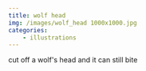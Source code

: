 ```yaml
---
title: wolf head
img: /images/wolf_head 1000x1000.jpg
categories:
    - illustrations
---
```

cut off a wolf's head and it can still bite
